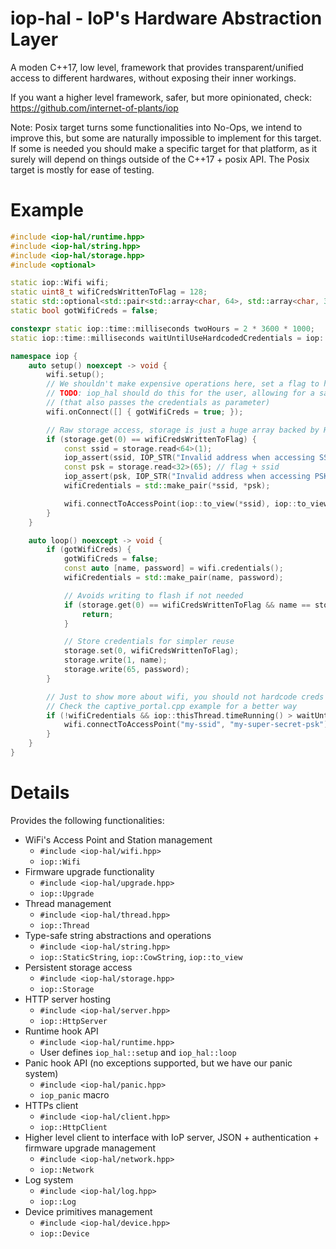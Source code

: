 # iop-hal - IoP's Hardware Abstraction Layer

A moden C++17, low level, framework that provides transparent/unified access to different hardwares, without exposing their inner workings.

If you want a higher level framework, safer, but more opinionated, check: https://github.com/internet-of-plants/iop

Note: Posix target turns some functionalities into No-Ops, we intend to improve this, but some are naturally impossible to implement for this target. If some is needed you should make a specific target for that platform, as it surely will depend on things outside of the C++17 + posix API. The Posix target is mostly for ease of testing.

# Example

```cpp
#include <iop-hal/runtime.hpp>
#include <iop-hal/string.hpp>
#include <iop-hal/storage.hpp>
#include <optional>

static iop::Wifi wifi;
static uint8_t wifiCredsWrittenToFlag = 128;
static std::optional<std::pair<std::array<char, 64>, std::array<char, 32>>> wifiCredentials;
static bool gotWifiCreds = false;

constexpr static iop::time::milliseconds twoHours = 2 * 3600 * 1000;
static iop::time::milliseconds waitUntilUseHardcodedCredentials = iop::thisThread.timeRunning() + twoHours;

namespace iop {
    auto setup() noexcept -> void {
        wifi.setup();
        // We shouldn't make expensive operations here, set a flag to handle later
        // TODO: iop_hal should do this for the user, allowing for a safer Wifi::onConnect
        // (that also passes the credentials as parameter)
        wifi.onConnect([] { gotWifiCreds = true; });

        // Raw storage access, storage is just a huge array backed by HDD/SSD/Flash, not RAM
        if (storage.get(0) == wifiCredsWrittenToFlag) {
            const ssid = storage.read<64>(1);
            iop_assert(ssid, IOP_STR("Invalid address when accessing SSID from storage"));
            const psk = storage.read<32>(65); // flag + ssid
            iop_assert(psk, IOP_STR("Invalid address when accessing PSK from storage"));
            wifiCredentials = std::make_pair(*ssid, *psk);

            wifi.connectToAccessPoint(iop::to_view(*ssid), iop::to_view(*psk));
        }
    }

    auto loop() noexcept -> void {
        if (gotWifiCreds) {
            gotWifiCreds = false;
            const auto [name, password] = wifi.credentials();
            wifiCredentials = std::make_pair(name, password);

            // Avoids writing to flash if not needed
            if (storage.get(0) == wifiCredsWrittenToFlag && name == storage.read<64>(1) && password == storage.read<32>(65)) {
                return;
            }

            // Store credentials for simpler reuse
            storage.set(0, wifiCredsWrittenToFlag);
            storage.write(1, name);
            storage.write(65, password);
        }

        // Just to show more about wifi, you should not hardcode creds
        // Check the captive_portal.cpp example for a better way
        if (!wifiCredentials && iop::thisThread.timeRunning() > waitUntilUseHardcodedCredetials) {
            wifi.connectToAccessPoint("my-ssid", "my-super-secret-psk");
        }
    }
}
```

# Details

Provides the following functionalities:
- WiFi's Access Point and Station management
  - `#include <iop-hal/wifi.hpp>`
  - `iop::Wifi`
- Firmware upgrade functionality
  - `#include <iop-hal/upgrade.hpp>`
  - `iop::Upgrade`
- Thread management
  - `#include <iop-hal/thread.hpp>`
  - `iop::Thread`
- Type-safe string abstractions and operations
  - `#include <iop-hal/string.hpp>`
  - `iop::StaticString`, `iop::CowString`, `iop::to_view`
- Persistent storage access
  - `#include <iop-hal/storage.hpp>`
  - `iop::Storage`
- HTTP server hosting
  - `#include <iop-hal/server.hpp>`
  - `iop::HttpServer`
- Runtime hook API
  - `#include <iop-hal/runtime.hpp>`
  - User defines `iop_hal::setup` and `iop_hal::loop`
- Panic hook API (no exceptions supported, but we have our panic system)
  - `#include <iop-hal/panic.hpp>`
  - `iop_panic` macro
- HTTPs client
  - `#include <iop-hal/client.hpp>`
  - `iop::HttpClient`
- Higher level client to interface with IoP server, JSON + authentication + firmware upgrade management
  - `#include <iop-hal/network.hpp>`
  - `iop::Network`
- Log system
  - `#include <iop-hal/log.hpp>`
  - `iop::Log`
- Device primitives management
  - `#include <iop-hal/device.hpp>`
  - `iop::Device`